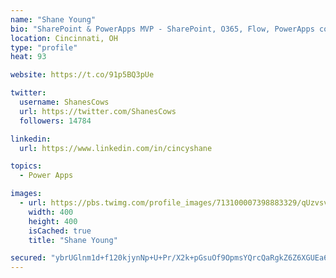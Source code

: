 ```yaml
---
name: "Shane Young"
bio: "SharePoint & PowerApps MVP - SharePoint, O365, Flow, PowerApps consulting? @PowerApps911 | Pure Snark? You found it."
location: Cincinnati, OH
type: "profile"
heat: 93

website: https://t.co/91p5BQ3pUe

twitter:
  username: ShanesCows
  url: https://twitter.com/ShanesCows
  followers: 14784

linkedin:
  url: https://www.linkedin.com/in/cincyshane

topics:
  - Power Apps

images:
  - url: https://pbs.twimg.com/profile_images/713100007398883329/qUzvsvQ3_400x400.jpg
    width: 400
    height: 400
    isCached: true
    title: "Shane Young"

secured: "ybrUGlnm1d+f120kjynNp+U+Pr/X2k+pGsuOf9OpmsYQrcQaRgkZ6Z6XGUEa65lPqhX+kMCnhYiYJUj3JuYP7TWJsxONnnlOUBmvrYC0lmeqQAoEas0A9asdCixZE1WvtTVau0xus9ncJdSwD0cTHVsZJ0GPFUIsF54nxJL9AjHQAr8IPJJA0AAcBt2QM3H8IwLvOnSOO7NsxlII9HYYWnrj7iY5n2ZzjmsgL9inA/XIQiW/FxT46rq3t85gCxmcrMGQBiAM657ysd6aO9T98Y20w4jgWUm6rZsZIZHvkfM39a7BVAi+HV5cBuE6nOgMKDrqWDI66tR+2qWM/h3PziMNbxQVFU0YJjyuJ7Qr64b6lNOPKU1XslVnfwUPyMNo4oEl+hcRBW//CU+cFUQkhMmx0jMnYAWfvrNGwq4JHX0=;q/dt3KiAlenPtnh0fCFTuQ=="
---
```


